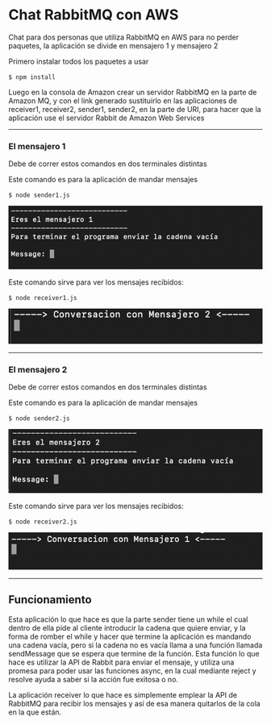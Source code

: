 # Chat RabbitMQ con AWS
Chat para dos personas que utiliza RabbitMQ en AWS para no perder paquetes, la aplicación se divide en mensajero 1 y mensajero 2

Primero instalar todos los paquetes a usar

```
$ npm install
```
Luego en la consola de Amazon crear un servidor RabbitMQ en la parte de Amazon MQ, y con el link generado sustituirlo en las aplicaciones de receiver1, receiver2, sender1, sender2, en la parte de URI, para hacer que la aplicación use el servidor Rabbit de Amazon Web Services
***
### El mensajero 1 
Debe de correr estos comandos en dos terminales distintas

Este comando es para la aplicación de mandar mensajes
```
$ node sender1.js
```
![Sender1](./image/Sender1.png)

Este comando sirve para ver los mensajes recibidos:

```
$ node receiver1.js
```
![Receiver1](./image/Receiver1.png)

***
### El mensajero 2 
Debe de correr estos comandos en dos terminales distintas

Este comando es para la aplicación de mandar mensajes
```
$ node sender2.js
```
![Sender2](./image/Sender2.png)

Este comando sirve para ver los mensajes recibidos:

```
$ node receiver2.js
```
![Receiver2](./image/Receiver2.png)



***
## Funcionamiento

Esta aplicación lo que hace es que la parte sender tiene un while el cual dentro de ella pide al cliente introducir la cadena que quiere enviar, y la forma de romber el while y hacer que termine la aplicación es mandando una cadena vacía, pero si la cadena no es vacía llama a una función llamada sendMessage que se espera que termine de la función. Esta función lo que hace es utilizar la API de Rabbit para enviar el mensaje, y utiliza una promesa para poder usar las funciones async, en la cual mediante reject y resolve ayuda a saber si la acción fue exitosa o no.

La aplicación receiver lo que hace es simplemente emplear la API de RabbitMQ para recibir los mensajes y así de esa manera quitarlos de la cola en la que están.
